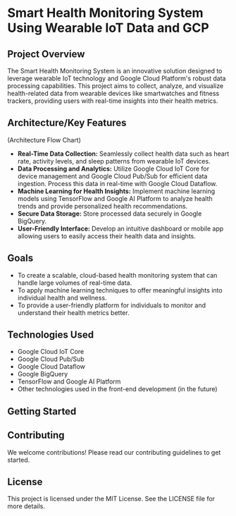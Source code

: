 # Smart Health Monitoring System Using Wearable IoT Data and GCP

## Project Overview

The Smart Health Monitoring System is an innovative solution designed to leverage wearable IoT technology and Google Cloud Platform's robust data processing capabilities. This project aims to collect, analyze, and visualize health-related data from wearable devices like smartwatches and fitness trackers, providing users with real-time insights into their health metrics.

## Architecture/Key Features

(Architecture Flow Chart)

+ **Real-Time Data Collection:** Seamlessly collect health data such as heart rate, activity levels, and sleep patterns from wearable IoT devices.
+ **Data Processing and Analytics:** Utilize Google Cloud IoT Core for device management and Google Cloud Pub/Sub for efficient data ingestion. Process this data in real-time with Google Cloud Dataflow.
+ **Machine Learning for Health Insights:** Implement machine learning models using TensorFlow and Google AI Platform to analyze health trends and provide personalized health recommendations.
+ **Secure Data Storage:** Store processed data securely in Google BigQuery.
+ **User-Friendly Interface:** Develop an intuitive dashboard or mobile app allowing users to easily access their health data and insights.

## Goals

+ To create a scalable, cloud-based health monitoring system that can handle large volumes of real-time data.
+ To apply machine learning techniques to offer meaningful insights into individual health and wellness.
+ To provide a user-friendly platform for individuals to monitor and understand their health metrics better.

## Technologies Used

+ Google Cloud IoT Core
+ Google Cloud Pub/Sub
+ Google Cloud Dataflow
+ Google BigQuery
+ TensorFlow and Google AI Platform
+ Other technologies used in the front-end development (in the future)

## Getting Started

## Contributing
We welcome contributions! Please read our contributing guidelines to get started.

## License
This project is licensed under the MIT License. See the LICENSE file for more details.






